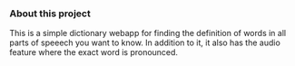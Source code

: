 ### About this project

This is a simple dictionary webapp for finding the definition of words in all parts of speeech you want to know. In addition to it, it also has the audio feature where the exact word is pronounced. 